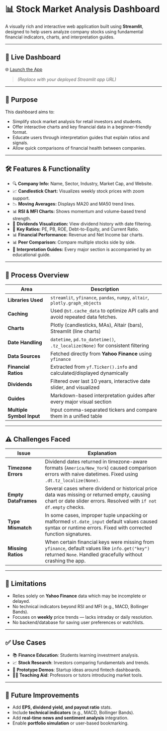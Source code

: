 # 📊 Stock Market Analysis Dashboard

A visually rich and interactive web application built using **Streamlit**, designed to help users analyze company stocks using fundamental financial indicators, charts, and interpretation guides.

---

## 🔗 Live Dashboard

🌐 [Launch the App](https://your-streamlit-link.com)  
> *(Replace with your deployed Streamlit app URL)*

---

## 🎯 Purpose

This dashboard aims to:
- Simplify stock market analysis for retail investors and students.
- Offer interactive charts and key financial data in a beginner-friendly format.
- Educate users through interpretation guides that explain ratios and signals.
- Allow quick comparisons of financial health between companies.

---

## 🛠️ Features & Functionality

- 🔍 **Company Info:** Name, Sector, Industry, Market Cap, and Website.
- 📈 **Candlestick Chart:** Visualizes weekly stock prices with zoom support.
- 📉 **Moving Averages:** Displays MA20 and MA50 trend lines.
- 📊 **RSI & MFI Charts:** Shows momentum and volume-based trend strength.
- 💸 **Dividends Visualization:** View dividend history with date filtering.
- 📐 **Key Ratios:** PE, PB, ROE, Debt-to-Equity, and Current Ratio.
- 📊 **Financial Performance:** Revenue and Net Income bar charts.
- 📊 **Peer Comparison:** Compare multiple stocks side by side.
- 📘 **Interpretation Guides:** Every major section is accompanied by an educational guide.

---

## 🔄 Process Overview

| Area                     | Description                                                                 |
|--------------------------|-----------------------------------------------------------------------------|
| **Libraries Used**       | `streamlit`, `yfinance`, `pandas`, `numpy`, `altair`, `plotly.graph_objects` |
| **Caching**              | Used `@st.cache_data` to optimize API calls and avoid repeated data fetches.|
| **Charts**               | Plotly (candlesticks, MAs), Altair (bars), Streamlit (line charts)         |
| **Date Handling**        | `datetime`, `pd.to_datetime()`, `.tz_localize(None)` for consistent filtering |
| **Data Sources**         | Fetched directly from **Yahoo Finance** using `yfinance`                   |
| **Financial Ratios**     | Extracted from `yf.Ticker().info` and calculated/displayed dynamically     |
| **Dividends**            | Filtered over last 10 years, interactive date slider, and visualized       |
| **Guides**               | Markdown-based interpretation guides after every major visual section      |
| **Multiple Symbol Input**| Input comma-separated tickers and compare them in a unified table          |

---

## ⚠️ Challenges Faced

| Issue | Explanation |
|-------|-------------|
| **Timezone Errors** | Dividend dates returned in timezone-aware formats (`America/New_York`) caused comparison errors with naive datetimes. Fixed using `.dt.tz_localize(None)`. |
| **Empty DataFrames** | Several cases where dividend or historical price data was missing or returned empty, causing chart or date slider errors. Resolved with `if not df.empty` checks. |
| **Type Mismatch** | In some cases, improper tuple unpacking or malformed `st.date_input` default values caused syntax or runtime errors. Fixed with corrected function signatures. |
| **Missing Ratios** | When certain financial keys were missing from `yfinance`, default values like `info.get("key")` returned `None`. Handled gracefully without crashing the app. |

---

## 🚧 Limitations

- Relies solely on **Yahoo Finance** data which may be incomplete or delayed.
- No technical indicators beyond RSI and MFI (e.g., MACD, Bollinger Bands).
- Focuses on **weekly** price trends — lacks intraday or daily resolution.
- No backend/database for saving user preferences or watchlists.

---

## ✅ Use Cases

- 📚 **Finance Education**: Students learning investment analysis.
- 📈 **Stock Research**: Investors comparing fundamentals and trends.
- 🧪 **Prototype Demos**: Startup ideas around fintech dashboards.
- 🧑‍🏫 **Teaching Aid**: Professors or tutors introducing market tools.

---

## 🚀 Future Improvements

- Add **EPS, dividend yield, and payout ratio** stats.
- Include **technical indicators** (e.g., MACD, Bollinger Bands).
- Add **real-time news and sentiment analysis** integration.
- Enable **portfolio simulation** or user-based bookmarking.

